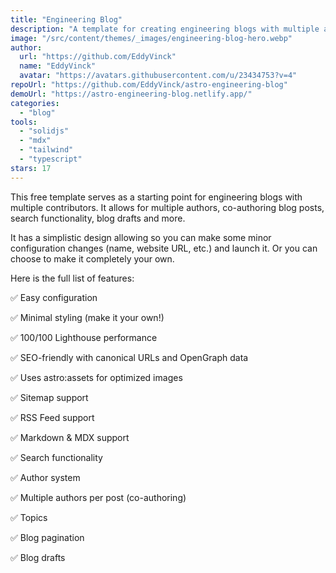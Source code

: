 ```yaml
---
title: "Engineering Blog"
description: "A template for creating engineering blogs with multiple authors, co-authoring, topics, search, and more."
image: "/src/content/themes/_images/engineering-blog-hero.webp"
author:
  url: "https://github.com/EddyVinck"
  name: "EddyVinck"
  avatar: "https://avatars.githubusercontent.com/u/23434753?v=4"
repoUrl: "https://github.com/EddyVinck/astro-engineering-blog"
demoUrl: "https://astro-engineering-blog.netlify.app/"
categories:
  - "blog"
tools:
  - "solidjs"
  - "mdx"
  - "tailwind"
  - "typescript"
stars: 17
---
```


<p>
  This free template serves as a starting point for engineering blogs with multiple contributors. It
  allows for multiple authors, co-authoring blog posts, search functionality, blog drafts and more.
</p>
<p>
  It has a simplistic design allowing so you can make some minor configuration changes (name,
  website URL, etc.) and launch it. Or you can choose to make it completely your own.
</p>
<p>Here is the full list of features:</p>
<p>✅ Easy configuration</p>
<p>✅ Minimal styling (make it your own!)</p>
<p>✅ 100/100 Lighthouse performance</p>
<p>✅ SEO-friendly with canonical URLs and OpenGraph data</p>
<p>✅ Uses astro:assets for optimized images</p>
<p>✅ Sitemap support</p>
<p>✅ RSS Feed support</p>
<p>✅ Markdown &amp; MDX support</p>
<p>✅ Search functionality</p>
<p>✅ Author system</p>
<p>✅ Multiple authors per post (co-authoring)</p>
<p>✅ Topics</p>
<p>✅ Blog pagination</p>
<p>✅ Blog drafts</p>
